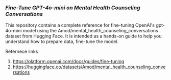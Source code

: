 ### *Fine-Tune GPT-4o-mini on Mental Health Counseling Conversations*

This repository contains a complete reference for fine-tuning OpenAI's gpt-4o-mini model using the Amod/mental_health_counseling_conversations dataset from Hugging Face. 
It is intended as a hands-on guide to help you understand how to prepare data, fine-tune the model. 

Refernece links 
1. https://platform.openai.com/docs/guides/fine-tuning
2. https://huggingface.co/datasets/Amod/mental_health_counseling_conversations
